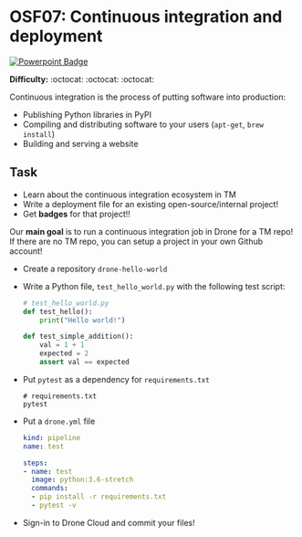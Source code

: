 # OSF07: Continuous integration and deployment 

[![Powerpoint Badge](https://img.shields.io/badge/view-deck-blue.svg)](https://storage.googleapis.com/tm-osf/decks/latest/OSF07_Continuous-integration-and-deployment.pdf)

**Difficulty:** :octocat: :octocat: :octocat:

Continuous integration is the process of putting software into production:

- Publishing Python libraries in PyPI
- Compiling and distributing software to your users (`apt-get`, `brew install`)
- Building and serving a website

## Task

- Learn about the continuous integration ecosystem in TM 
- Write a deployment file for an existing open-source/internal project!
- Get **badges** for that project!!

Our **main goal** is to run a continuous integration job in Drone for a TM repo!
If there are no TM repo, you can setup a project in your own Github account! 

* Create a repository `drone-hello-world`
* Write a Python file, `test_hello_world.py` with the following test script:

    ```python
    # test_hello_world.py 
    def test_hello():
        print("Hello world!")

    def test_simple_addition():
        val = 1 + 1
        expected = 2
        assert val == expected
    ```

* Put `pytest` as a dependency for `requirements.txt`

    ```
    # requirements.txt
    pytest
    ```

* Put a `drone.yml` file

    ```yml
    kind: pipeline
    name: test

    steps:
    - name: test
      image: python:3.6-stretch
      commands:
      - pip install -r requirements.txt
      - pytest -v
    ```

* Sign-in to Drone Cloud and commit your files!
